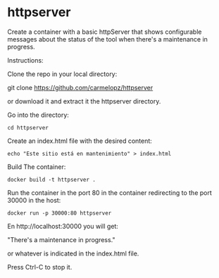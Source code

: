 # httpserver

Create a container with a basic httpServer that shows configurable messages about the status of the tool when there's a maintenance in progress. 

Instructions:

Clone the repo in your local directory:

git clone https://github.com/carmelopz/httpserver

or download it and extract it the httpserver directory.

Go into the directory:

    cd httpserver

Create an index.html file with the desired content:

    echo "Este sitio está en mantenimiento" > index.html

Build The container:

    docker build -t httpserver .

Run the container in the port 80 in the container redirecting to the port 30000 in the host:

    docker run -p 30000:80 httpserver

En http://localhost:30000 you will get:

"There's a maintenance in progress." 

or whatever is indicated in the index.html file.

Press Ctrl-C to stop it.

